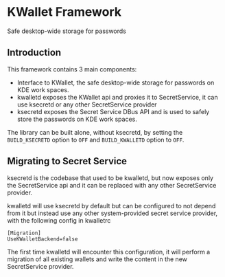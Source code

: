 # KWallet Framework

Safe desktop-wide storage for passwords

## Introduction

This framework contains 3 main components:
* Interface to KWallet, the safe desktop-wide storage for passwords on KDE work 
spaces.
* kwalletd exposes the KWallet api and proxies it to SecretService, it can use ksecretd or any other SecretService provider
* ksecretd exposes the Secret Service DBus API and is used to safely store the passwords on KDE work spaces.

The library can be built alone, without ksecretd, by setting the
`BUILD_KSECRETD` option to `OFF` and `BUILD_KWALLETD` option to `OFF`.


## Migrating to Secret Service
ksecretd is the codebase that used to be kwalletd, but now exposes only the SecretService api and it can be replaced with any other SecretService provider.

kwalletd will use ksecretd by default but can be configured to not depend from it but instead use any other system-provided secret service provider, with the following config in kwalletrc

```
[Migration]
UseKWalletBackend=false
```

The first time kwalletd will encounter this configuration, it will perform a migration of all existing wallets and write the content in the new SecretService provider.
